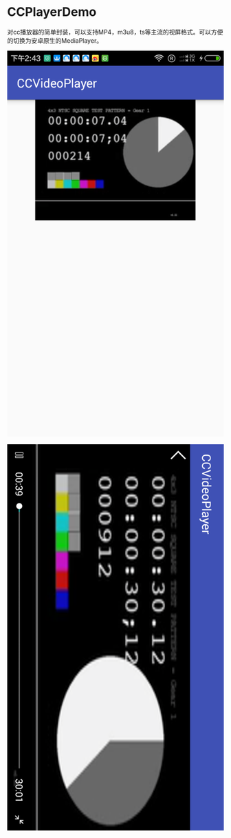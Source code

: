 # CCPlayerDemo
对cc播放器的简单封装，可以支持MP4，m3u8，ts等主流的视屏格式。可以方便的切换为安卓原生的MediaPlayer。


![效果图1](https://github.com/stormdzh/CCPlayerDemo/blob/master/pre/pre0.png)

![效果图2](https://github.com/stormdzh/CCPlayerDemo/blob/master/pre/pre1.png)
